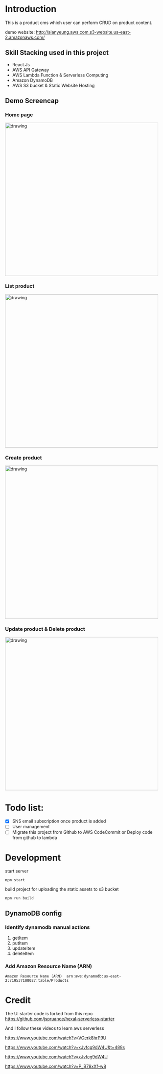 # Introduction

This is a product cms which user can perform CRUD on product content.

demo website:
http://alanyeung.aws.com.s3-website.us-east-2.amazonaws.com/

## Skill Stacking used in this project

- React.Js
- AWS API Gateway
- AWS Lambda Function & Serverless Computing
- Amazon DynamoDB
- AWS S3 bucket & Static Website Hosting

## Demo Screencap

### Home page

<img src="./doc/home.png" alt="drawing" width="500"/>

### List product

<img src="./doc/list_product.png" alt="drawing" width="500"/>

### Create product

<img src="./doc/create_product.png" alt="drawing" width="500"/>

### Update product & Delete product

<img src="./doc/update_product.png" alt="drawing" width="500"/>

# Todo list:

- [x] SNS email subscription once product is added
- [ ] User management
- [ ] Migrate this project from Github to AWS CodeCommit or Deploy code from github to lambda

# Development

start server

```
npm start
```

build project for uploading the static assets to s3 bucket

```
npm run build
```

## DynamoDB config

### Identify dynamodb manual actions

1. getItem
2. putItem
3. updateItem
4. deleteItem

### Add Amazon Resource Name (ARN)

```
Amazon Resource Name (ARN)	arn:aws:dynamodb:us-east-2:719537100027:table/Products
```

# Credit

The UI starter code is forked from this repo
https://github.com/jspruance/hexal-serverless-starter

And I follow these videos to learn aws serverless

https://www.youtube.com/watch?v=VGerk8hrP9U

https://www.youtube.com/watch?v=xJvfcg9dW4U&t=488s

https://www.youtube.com/watch?v=xJvfcg9dW4U

https://www.youtube.com/watch?v=P_B79xXf-w8
